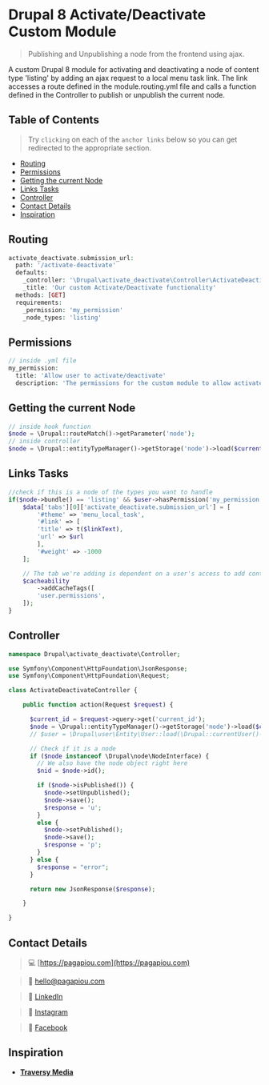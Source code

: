 # Drupal 8 Activate/Deactivate Custom Module

> Publishing and Unpublishing a node from the frontend using ajax.

A custom Drupal 8 module for activating and deactivating a node of content type 'listing' by adding an ajax request to a local menu task link. The link accesses a route defined in the module.routing.yml file and calls a function defined in the Controller to publish or unpublish the current node.


## Table of Contents


> Try `clicking` on each of the `anchor links` below so you can get redirected to the appropriate section.

- [Routing](#routing)
- [Permissions](#permissions)
- [Getting the current Node](#getting-the-current-node)
- [Links Tasks](#links-tasks)
- [Controller](#controller)
- [Contact Details](#contact-details)
- [Inspiration](#inspiration)


## Routing


```php
activate_deactivate.submission_url:
  path: '/activate-deactivate'
  defaults:
    _controller: '\Drupal\activate_deactivate\Controller\ActivateDeactivateController::action'
    _title: 'Our custom Activate/Deactivate functionality'
  methods: [GET]
  requirements:
    _permission: 'my_permission'
    _node_types: 'listing'
```


## Permissions


```php
// inside .yml file
my_permission:
  title: 'Allow user to activate/deactivate'
  description: 'The permissions for the custom module to allow activate/deactivate a listing from the frontend'
```


## Getting the current Node


```php
// inside hook function
$node = \Drupal::routeMatch()->getParameter('node');
// inside controller
$node = \Drupal::entityTypeManager()->getStorage('node')->load($current_id);
```


## Links Tasks


```php
//check if this is a node of the types you want to handle
if($node->bundle() == 'listing' && $user->hasPermission('my_permission')) {
	$data['tabs'][0]['activate_deactivate.submission_url'] = [
	    '#theme' => 'menu_local_task',
	    '#link' => [
	    'title' => t($linkText),
	    'url' => $url
	    ],
	    '#weight' => -1000
	];

	// The tab we're adding is dependent on a user's access to add content.
	$cacheability
	    ->addCacheTags([
	    'user.permissions',
	]);
}
```


## Controller


```php
namespace Drupal\activate_deactivate\Controller;

use Symfony\Component\HttpFoundation\JsonResponse;
use Symfony\Component\HttpFoundation\Request;

class ActivateDeactivateController {

    public function action(Request $request) {

      $current_id = $request->query->get('current_id');
      $node = \Drupal::entityTypeManager()->getStorage('node')->load($current_id);
      // $user = \Drupal\user\Entity\User::load(\Drupal::currentUser()->id());

      // Check if it is a node
      if ($node instanceof \Drupal\node\NodeInterface) {
        // We also have the node object right here
        $nid = $node->id();

        if ($node->isPublished()) {
          $node->setUnpublished();
          $node->save();
          $response = 'u';
        }
        else {
          $node->setPublished();
          $node->save();
          $response = 'p';
        }
      } else {
        $response = "error";
      }

      return new JsonResponse($response);

    }

}
```


## Contact Details


> :computer: [https://pagapiou.com](https://pagapiou.com)

> :email: [hello@pagapiou.com](mailto:hello@pagapiou.com)

> :iphone: [LinkedIn](https://www.linkedin.com/in/agapiou/)

> :iphone: [Instagram](https://www.instagram.com/panos_agapiou/)

> :iphone: [Facebook](https://www.facebook.com/panagiotis.agapiou)


## Inspiration


- **[Traversy Media](https://www.youtube.com/channel/UC29ju8bIPH5as8OGnQzwJyA)**
